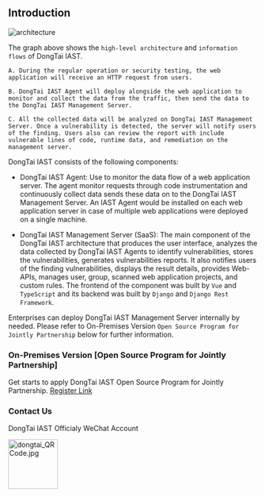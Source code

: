 ## Introduction

![architecture](https://hxsecurity.github.io/DongTai-Doc/doc/assets/en_us/Architecture_architecture.png)

The graph above shows the `high-level architecture` and `information flows` of DongTai IAST.

    A. During the regular operation or security testing, the web application will receive an HTTP request from users.

    B. DongTai IAST Agent will deploy alongside the web application to monitor and collect the data from the traffic, then send the data to the DongTai IAST Management Server.

    C. All the collected data will be analyzed on DongTai IAST Management Server. Once a vulnerability is detected, the server will notify users of the finding. Users also can review the report with include vulnerable lines of code, runtime data, and remediation on the management server.


DongTai IAST consists of the following components:

- DongTai IAST Agent: 
Use to monitor the data flow of a web application server. The agent monitor requests through code instrumentation and continuously collect data sends these data on to the DongTai IAST Management Server. 
An IAST Agent would be installed on each web application server in case of multiple web applications were deployed on a single machine.

- DongTai IAST Management Server (SaaS): 
The main component of the DongTai IAST architecture that produces the user interface, analyzes the data collected by DongTai IAST Agents to identify vulnerabilities, stores the vulnerabilities, generates vulnerabilities reports. It also notifies users of the finding vulnerabilities, displays the result details, provides Web-APIs, manages user, group, scanned web application projects, and custom rules. The frontend of the component was built by `Vue` and `TypeScript` and its backend was built by `Django` and `Django Rest Framework`.

Enterprises can deploy DongTai IAST Management Server internally by needed. Please refer to On-Premises Version `Open Source Program for Jointly Partnership` below for further information.


### On-Premises Version [Open Source Program for Jointly Partnership]

Get starts to apply DongTai IAST Open Source Program for Jointly Partnership.
[Register Link](https://jinshuju.net/f/PKPl99)



### Contact Us

DongTai IAST Officialy WeChat Account
<div style="text-align:left">
<img width="100" height="100" alt="dongtai_QRCode.jpg" data-origin="https://hxsecurity.github.io/DongTai-Doc/doc/assets/aboutus/dongtai_wx.jpg" src="https://hxsecurity.github.io/DongTai-Doc/doc/assets/aboutus/dongtai_wx.jpg">
</div>

